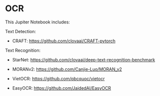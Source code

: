 # OCR

This Jupiter Notebook includes:

  Text Detection:
  
  * CRAFT: https://github.com/clovaai/CRAFT-pytorch
    
  Text Recognition:
  
  * StarNet: https://github.com/clovaai/deep-text-recognition-benchmark

  * MORANv2: https://github.com/Canjie-Luo/MORAN_v2

  * VietOCR: https://github.com/pbcquoc/vietocr

  * EasyOCR: https://github.com/JaidedAI/EasyOCR
